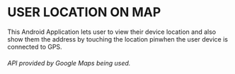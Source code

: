 # USER LOCATION ON MAP

This Android Application lets user to view their device location and also show them the address by touching the location pinwhen the user device is connected to GPS.

###### API provided by Google Maps being used.
